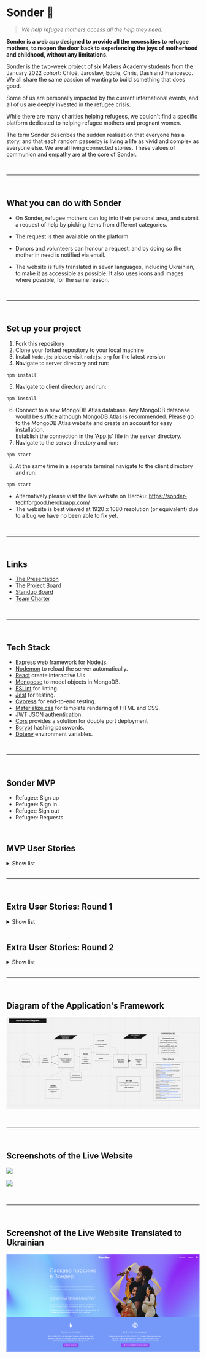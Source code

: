 # Sonder 💙 
> *We help refugee mothers access all the help they need.*

**Sonder is a web app designed to provide all the necessities to refugee mothers, to reopen the door back to experiencing the joys of motherhood and childhood, without any limitations.**

Sonder is the two-week project of six Makers Academy students from the January 2022 cohort: Chloë, Jaroslaw, Eddie, Chris, Dash and Francesco. We all share the same passion of wanting to build something that does good.

Some of us are personally impacted by the current international events, and all of us are deeply invested in the refugee crisis.

While there are many charities helping refugees, we couldn't find a specific platform dedicated to helping refugee mothers and pregnant women.

The term Sonder describes the sudden realisation that everyone has a story, and that each random passerby is living a life as vivid and complex as everyone else. We are all living connected stories. These values of communion and empathy are at the core of Sonder.

<br>

-----
<br>

## What you can do with Sonder

* On Sonder, refugee mothers can log into their personal area, and submit a request of help by picking items from different categories.

*  The request is then available on the platform.

* Donors and volunteers can honour a request, and by doing so the mother in need is notified via email.

* The website is fully translated in seven languages, including Ukrainian, to make it as accessible as possible. It also uses icons and images where possible, for the same reason.

<br>

-----
<br>


## Set up your project

1. Fork this repository
2. Clone your forked repository to your local machine
3. Install ```Node.js```: please visit ```nodejs.org``` for the latest version
4. Navigate to server directory and run:
```
npm install
```
5. Navigate to client directory and run:
```
npm install
``` 
6. Connect to a new MongoDB Atlas database.  Any MongoDB database would be suffice although MongoDB Atlas is recommended.
   Please go to the MongoDB Atlas website and create an account for easy installation.  
   Establish the connection in the 'App.js' file in the server directory.
7. Navigate to the server directory and run:
```
npm start
```
8. At the same time in a seperate terminal navigate to the client directory and run:
```
npm start
``` 

*  Alternatively please visit the live website on Heroku: https://sonder-techforgood.herokuapp.com/
* The website is best viewed at 1920 x 1080 resolution (or equivalent) due to a bug we have no been able to fix yet.

<br>

-----
<br>

## Links
- [The Presentation](https://docs.google.com/presentation/d/1YCZbzBootK7E9iQd9vGCHjPPfxzPOgMOM2yWOEtt4KY/edit#slide=id.p)
- [The Project Board](https://github.com/Dash1704/Sonder/projects/1)
- [Standup Board](https://miro.com/app/board/uXjVOAEg51A=/)
- [Team Charter](https://docs.google.com/document/d/1dh_80CdoNvoA97Du76ZvXs5M2MllfEZmn3IJPEgdVfo/edit)

<br>

-----
<br>

## Tech Stack
- [Express](https://expressjs.com/) web framework for Node.js.
- [Nodemon](https://nodemon.io/) to reload the server automatically.
- [React](https://reactjs.org/) create interactive UIs.
- [Mongoose](https://mongoosejs.com) to model objects in MongoDB.
- [ESLint](https://eslint.org) for linting.
- [Jest](https://jestjs.io/) for testing.
- [Cypress](https://www.cypress.io/) for end-to-end testing.
- [Materialize.css](https://materializecss.com/) for template rendering of HTML and CSS.
- [JWT](https://jwt.io/) JSON authentication.
- [Cors](https://momentjs.com/) provides a solution for double port deployment
- [Bcrypt](https://www.npmjs.com/package/bcryptjs) hashing passwords.
- [Dotenv](https://www.npmjs.com/package/dotenv/) environment variables.

<br>

-----
<br>

## Sonder MVP
- Refugee: Sign up
- Refugee: Sign in
- Refugee Sign out
- Refugee: Requests

<br>

## MVP User Stories

<details><summary>Show list</summary>

~~~~~~
As a refugee mother
In order to have access to the application
I would like to be able to sign up

As a refugee mother
So that I could access my account
I would like to be able to sign in

As a refugee mother
So that I could keep my account secure
I would like to be able to sign out

As a refugee mother
So that I could request resources
I would like to be able to post my requested items
~~~~~~

</details>

<br>

-----
<br>

## Extra User Stories: Round 1

<details><summary>Show list</summary>

~~~~~~
As a User
So that I can specify who I am
I want to be able to select either 'Refugee' or 'Donor'

As a Refugee
So that I can connect with donor in my area
I want to sign up with my city and bio

As a Donor
In order to have access to the application
I would like to be able to sign up 

As a Donor
So that I could access my account
I would like to be able to sign in

As a User
So that I can display my details
I would like to create a profile and view this
~~~~~~

</details>
<br>

## Extra User Stories: Round 2

<details><summary>Show list</summary>

~~~~~~~

As a Refugee Mother
So that I can manage my requests
I would like to see my requests and their status

As a Refugee Mother
So that I can manage my requests
I would like to accept donations

As a Refugee Mother
So that I can manage my requests
I would like to replicate my fulfiled requests

As a Refugee Mother
So I know when a Donor has offered to fulfil my request
I would like to see the requests as fulfiled

As a Refugee Mother
So I know when a Donor has offered to fulfil my request
I would like to get an email notification of a fulfiled request

As a user
So I could provide feedback to the website's creators
I would like to be able to contact them by email

As a Donor
So that I know what requests are outstanding
I would like to be able to see the outstanding requests

As a user
So that I could interact with the website
I would like the text, fields, and buttons to be in my native language

As a Refugee Mother
So that I could interact with the website
I would like to have visual representations to aid me in the use of the website's functions

As a Donor
So that I have additional information about the Refugee Mother I am interested in helping
I would like to see her profile page with bio

~~~~~~~

</details>

<br>

-----
<br>

## Diagram of the Application's Framework


![](./client/src/images/Screenshot_diagram_app_framework.png)

<br>

-----
<br>

## Screenshots of the Live Website


![](./client/src/images/Screenshot_homepage.png)

![](./client/src/images/Screenshot_requestpage.png)

<br>

-----
<br>

## Screenshot of the Live Website Translated to Ukrainian
![](./client/src/images/Screenshot_homepage_ukrainian.png)
